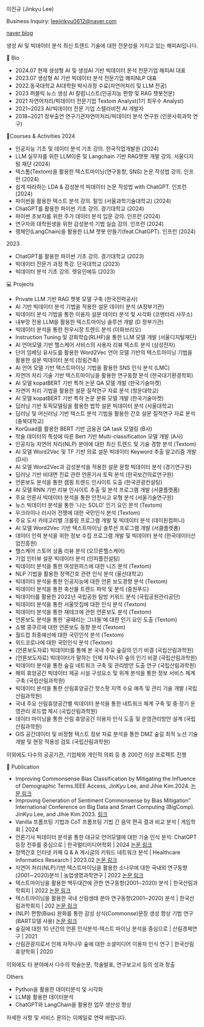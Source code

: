 이진규 (Jinkyu Lee)


Business Inquiry: leejinkyu0612@naver.com

[naver blog](https://blog.naver.com/happynlp0612)

생성 AI 및 빅데이터 분석 최신 트렌드 기술에 대한 전문성을 가지고 있는 해피AI입니다.

📘 Bio
- 2024.07 현재 생성형 AI 및 생성AI 기반 빅데이터 분석  전문기업 해피AI 대표
- 2023.07 생성형 AI 기반 빅데이터 분석 전문기업 해피NLP 대표
- 2022.동국대학교 AI대학원 박사과정 수료(자연어처리 및 LLM 전공)
- 2023 퍼블릭 뉴스 생성 AI 칼럼니스트(인공지능 편향 및 RAG 챗봇전문) 
- 2021 자연어처리/빅데이터 전문기업 Textom Analyst(1기 최우수 Analyst)
- 2021~2023 AI/빅데이터 전문 기업 스텔라비전 AI 개발자
- 2018~2021 정부출연 연구기관자연어처리/빅데이터 분석 연구원 (인문사회과학 연구)

🎒Courses & Activities
2024
- 인공지능 기초 및 데이터 분석 기초 강의. 한국직업개발원 (2024)
- LLM 실무자를 위한 LLM이론 및 Langchain 기반 RAG챗봇 개발 강의. 서울디지털 재단 (2024)
- 텍스톰(Textom)을 활용한 텍스트마이닝(연구동향, SNS) 논문 작성법 강의. 인프런 (2024)
- 쉽게 따라하는 LDA & 감성분석 빅데이터 논문 작성법 with ChatGPT. 인프런 (2024)
- 파이썬을 활용한 텍스트 분석 강의. 탈잉 (서울과학기술대학교) (2024)
- ChatGPT를 활용한 파이썬 기초 강의. 경기대학교 (2024)
- 파이썬 초보자를 위한 주가 데이터 분석 입문 강의. 인프런 (2024)
- 연구자와 대학원생을 위한 감성분석 기법 실습 강의. 인프런 (2024)
- 랭체인(LangChain)을 활용한 LLM 챗봇 만들기(feat.ChatGPT). 인프런 (2024)

2023
- ChatGPT를 활용한 파이썬 기초 강의. 경기대학교 (2023)
- 빅데이터 전문가 과정 특강. 단국대학교 (2023)
- 빅데이터 분석 기초 강의. 렛유인에듀 (2023)

💻 Projects
- Private LLM 기반 RAG 챗봇 모델 구축 (한국전력공사)
- AI 기반 빅데이터 분석 기법을 적용한 설문 데이터 분석 (A정부기관)
- 빅데이터 분석 기법을 통한 이용자 설문 데이터 분석 및 시각화 (코멘터리 사무소)
- 내부망 전용 LLM을 활용한 텍스트마이닝 솔루션 개발 (D 정부기관)
- 빅데이터 분석을 통한 한우시장 트렌드 분석 (이화브리오)
- Instruction Tuning 및 강화학습(RLHF)을 통한 LLM 모델 개발 (서울디지털재단)
- AI 언어모델 기반 헬스케어 서비스의 사용자 리뷰 텍스트 분석 (삼성전자)
- 단어 임베딩 유사도를 활용한 Word2Vec 언어 모델 기반의 텍스트마이닝 기법을 활용한 설문 빅데이터 분석 (정림건축)
- AI 언어 모델 기반 텍스트마이닝 기법을 활용한 SNS 인식 분석 (LMC)
- 자연어 처리 기술 기반 텍스트마이닝을 활용한 연구동향 분석 (한국대기환경학회)
- AI 모델 kopatBERT 기반 특허 논문 QA 모델 개발 (한국기술마켓)
- 자연어 처리 기법을 활용한 설문 질적연구 자료 분석 (청운대학교)
- AI 모델 kopatBERT 기반 특허 논문 분류 모델 개발 (한국기술마켓)
- 딥러닝 기반 토픽모델링을 활용한 법학 설문 빅데이터 분석 (서울대학교)
- 딥러닝 및 머신러닝 기반 텍스트 분석 기법을 활용한 간호 설문 질적연구 자료 분석 (충북대학교)
- KorQuad를 활용한 BERT 기반 금융권 QA task 모델링 (B사)
- 학술 데이터의 특성에 따른 Bert 기반 Multi-classification 모델 개발 (A사)
- 인공지능 자연어 처리(NLP) 분야에 대한 최신 트렌드 및 기술 경향 분석 (Textom)
- AI 모델 Word2Vec 및 TF 기반 의료 설문 빅데이터 Keyword 추출 알고리즘 개발 (D사)
- AI 모델 Word2Vec과 감성분석을 적용한 설문 문항 빅데이터 분석 (경기연구원)
- 딥러닝 기반 비대면 진료 관련 언론기사 토픽 분석 (한국보건의료연구원)
- 언론보도 분석을 통한 캠핑 트렌드 인사이트 도출 (한국관광컨설팅)
- AI 모델 RNN 기반 리뷰 인사이트 추출 및 분석 프로그램 개발 (서클플랫폼)
- 주요 언론사 빅데이터 분석을 통한 안전사고 유형 분석 (서울기술연구원)
- 뉴스 빅데이터 분석을 통한 '나는 SOLO' 인기 요인 분석 (Textom)
- 우크라이나 러시아 전쟁에 대한 국민인식 분석 (Textom)
- 주요 도서 카테고리별 크롤링 프로그램 개발 및 빅데이터 분석 (데이원컴퍼니)
- AI 모델 Word2Vec 기반 텍스트마이닝 솔루션 프로그램 개발 (서클플랫폼)
- 데이터 인력 분석을 위한 정보 수집 프로그램 개발 및 빅데이터 분석 (한국데이터산업진흥원)
- 헬스케어 스토어 상품 리뷰 분석 (오므론헬스케어)
- 기업 인터뷰 설문 빅데이터 분석 (인피플컨설팅)
- 빅데이터 분석을 통한 여성원피스에 대한 니즈 분석 (Textom)
- NLP 기법을 활용한 정맥간호 관련 인식 분석 (울산대학교)
- 빅데이터 분석을 통한 인공지능에 대한 언론 보도경향 분석 (Textom)
- 빅데이터 분석을 통한 축산물 트렌드 파악 및 분석 (중원푸드)
- 빅데이터를 활용한 2022년 국립공원 탐방 키워드 분석 (국립공원관리공단)
- 빅데이터 분석을 통한 서울맛집에 대한 인식 분석 (Textom)
- 빅데이터 분석을 통한 재테크에 관한 언론보도 분석 (Textom)
- 언론보도 분석을 통한 '골때리는 그녀들'에 대한 인기 요인 도출 (Textom)
- 쇼팽 콩쿠르에 대한 언론보도 동향 분석 (Textom)
- 월드컵 최종예선에 대한 국민인식 분석 (Textom)
- 위드코로나에 대한 국민인식 분석 (Textom)
- (언론보도자료) 빅데이터를 통해 본 국내 주요 숲길의 인기 비결 (국립산림과학원)
- (언론보도자료) 빅데이터가 말하는 인제 자작나무 숲의 인기 비결 (국립산림과학원)
- 빅데이터 분석을 통한 숲길 네트워크 구축 및 관리방안 도출 연구 (국립산림과학원)
- 해외 휴양공간 빅데이터 제공 시설 구성요소 및 위계 분석을 통한 정보 서비스 체계 구축 (국립산림과학원)
- 빅데이터 분석을 통한 산림휴양공간 핫스팟 지역 수요 예측 및 관리 기술 개발 (국립산림과학원)
- 국내 주요 산림휴양공간별 빅데이터 분석을 통한 네트워크 체계 구축 및 중·장기 운영관리 로드맵 제시 (국립산림과학원)
- 데이터 마이닝을 통한 산림 휴양공간 이용자 인식 도출 및 운영관리방안 설계 (국립산림과학원)
- GIS 공간데이터 및 비정형 텍스트 정보 자료 분석을 통한 DMZ 숲길 최적 노선 기술 개발 및 현장 적용성 검토 (국립산림과학원)

이외에도 다수의 공공기관, 기업체와 개인적 의뢰 등 총 200건 이상 프로젝트 진행

📖 Publication
- Improving Commonsense Bias Classification by Mitigating the Influence of Demographic Terms.IEEE Access, JinKyu Lee, and Jihie Kim.2024.
  [논문 링크](https://arxiv.org/abs/2406.07229)
-  Improving Generation of Sentiment Commonsense by Bias Mitigation" International Conference on Big Data and Smart Computing (BigComp). JinKyu Lee, and Jihie Kim.2023.
  [링크](https://ieeexplore.ieee.org/document/10066681)
- Vanilla 프롬프팅 기법과 CoT 프롬프팅 기법 간 음악 편곡 결과 비교 분석 | 게임학회 | 2024
- 언론기사 빅데이터 분석을 통한 대규모 언어모델에 대한 기술 인식 분석: ChatGPT 등장 전후를 중심으로 | 한국멀티미디어학회 | 2024
  [논문 링크](https://drive.google.com/file/d/1hX5tRHzcLSwKk1a5UKrA_T67xVMk4JR5/view?usp=drive_link)
- 정맥간호 인터넷 카페 Q & A 게시글의 키워드 네트워크 분석 | Healthcare Informatics Research | 2023.02
  [논문 링크](https://drive.google.com/file/d/1lLkrD2v3RXZe0F0zRMeggcS1unfCKS--/view?usp=share_link)
- 자연어 처리(NLP)기반 텍스트마이닝을 활용한 소나무에 대한 국내외 연구동향(2001∼2020)분석 | 농업생명과학연구 | 2022
  [논문 링크](https://drive.google.com/file/d/1yOWp48E4xvuARp1Vxi4BychCsQVVxvqf/view?usp=share_link)
- 텍스트마이닝을 활용한 백두대간에 관한 연구동향(2001‒2020) 분석 | 한국산림과학회지 | 2022
  [논문 링크](https://drive.google.com/file/d/1IX34CV2cQ06aiZzag2gStvaGfU1NsfCb/view?usp=drive_link)
- 텍스트마이닝을 활용한 국내 산림생태 분야 연구동향(2001‒2020) 분석 | 한국산림과학회지 | 202
  [논문 링크](https://drive.google.com/file/d/1ewHBl7FWIpxm9qNqwxQ9BL4jEQbpqYgk/view?usp=drive_link)
- (NLP) 편향(Bias) 완화를 통한 감성 상식(Commonse)문장 생성 향상 기법 연구 (BART모델 사용)
  [논문 링크](https://drive.google.com/file/d/1oNODMI2wv5zN-d-On7bnct9tsi5jL0Vl/view?usp=share_link)
- 숲길에 대한 10 년간의 언론 인식분석-텍스트 마이닝 분석을 중심으로 | 산림경제연구 | 2021
- 산림관광지로서 인제 자작나무 숲에 대한 소셜미디어 이용자 인식 연구 | 한국산림휴양학회 | 2020

이외에도 타 분야에서 다수의 학술논문, 학술발표, 연구보고서 등의 성과 창출

Others
- Python을 활용한 데이터분석 및 시각화
- LLM을 활용한 데이터분석
- ChatGPT와 LangChain을 활용한 업무 생산성 향상
   

자세한 사항 및 서비스 문의는 이메일로 연락 바랍니다.
